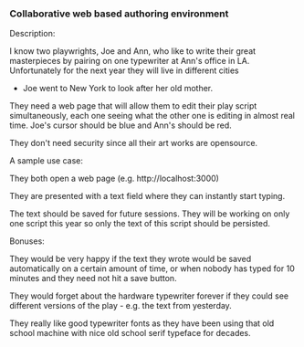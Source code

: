 ### Collaborative web based authoring environment

Description:

I know two playwrights, Joe and Ann, who like to write their great
masterpieces by pairing on one typewriter at Ann's office in
LA. Unfortunately for the next year they will live in different cities
- Joe went to New York to look after her old mother.

They need a web page that will allow them to edit their play script
simultaneously, each one seeing what the other one is editing in almost
real time. Joe's cursor should be blue and Ann's should be red.

They don't need security since all their art works are opensource.

A sample use case:

They both open a web page (e.g. http://localhost:3000)

They are presented with a text field where they can instantly start
typing.

The text should be saved for future sessions. They will be working on
only one script this year so only the text of this script should be
persisted.

Bonuses:

They would be very happy if the text they wrote would be saved
automatically on a certain amount of time, or when nobody has typed for
10 minutes and they need not hit a save button.

They would forget about the hardware typewriter forever if they could
see different versions of the play - e.g. the text from yesterday.

They really like good typewriter fonts as they have been using that old
school machine with nice old school serif typeface for decades.